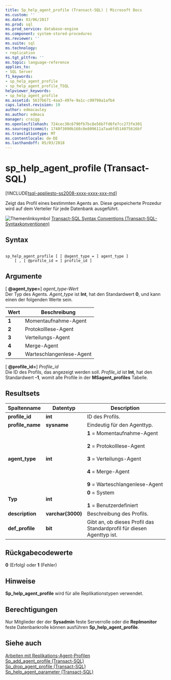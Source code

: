 ```yaml
---
title: Sp_help_agent_profile (Transact-SQL) | Microsoft Docs
ms.custom: ''
ms.date: 03/06/2017
ms.prod: sql
ms.prod_service: database-engine
ms.component: system-stored-procedures
ms.reviewer: ''
ms.suite: sql
ms.technology:
- replication
ms.tgt_pltfrm: ''
ms.topic: language-reference
applies_to:
- SQL Server
f1_keywords:
- sp_help_agent_profile
- sp_help_agent_profile_TSQL
helpviewer_keywords:
- sp_help_agent_profile
ms.assetid: 5637b671-4aa3-497e-9a1c-c99798a1afb4
caps.latest.revision: 19
author: edmacauley
ms.author: edmaca
manager: craigg
ms.openlocfilehash: 724cec30c6790fb7bc8e56b7fd6fe7cc273fe301
ms.sourcegitcommit: 1740f3090b168c0e809611a7aa6fd514075616bf
ms.translationtype: MT
ms.contentlocale: de-DE
ms.lasthandoff: 05/03/2018
---
```

# <a name="sphelpagentprofile-transact-sql"></a>sp_help_agent_profile (Transact-SQL)
[!INCLUDE[tsql-appliesto-ss2008-xxxx-xxxx-xxx-md](../../includes/tsql-appliesto-ss2008-xxxx-xxxx-xxx-md.md)]

  Zeigt das Profil eines bestimmten Agents an. Diese gespeicherte Prozedur wird auf dem Verteiler für jede Datenbank ausgeführt.  
  
 ![Themenlinksymbol](../../database-engine/configure-windows/media/topic-link.gif "Topic link icon") [Transact-SQL Syntax Conventions (Transact-SQL-Syntaxkonventionen)](../../t-sql/language-elements/transact-sql-syntax-conventions-transact-sql.md)  
  
## <a name="syntax"></a>Syntax  
  
```  
  
sp_help_agent_profile [ [ @agent_type = ] agent_type ]   
    [ , [ @profile_id = ] profile_id ]  
```  
  
## <a name="arguments"></a>Argumente  
 [  **@agent_type=**] *agent_type-Wert*  
 Der Typ des Agents. *Agent_type* ist **Int**, hat den Standardwert **0**, und kann einen der folgenden Werte sein.  
  
|Wert|Beschreibung|  
|-----------|-----------------|  
|**1**|Momentaufnahme-Agent|  
|**2**|Protokolllese-Agent|  
|**3**|Verteilungs-Agent|  
|**4**|Merge-Agent|  
|**9**|Warteschlangenlese-Agent|  
  
 [  **@profile_id=**] *Profile_id*  
 Die ID des Profils, das angezeigt werden soll. *Profile_id* ist **Int**, hat den Standardwert **-1**, womit alle Profile in der **MSagent_profiles** Tabelle.  
  
## <a name="result-sets"></a>Resultsets  
  
|Spaltenname|Datentyp|Description|  
|-----------------|---------------|-----------------|  
|**profile_id**|**int**|ID des Profils.|  
|**profile_name**|**sysname**|Eindeutig für den Agenttyp.|  
|**agent_type**|**int**|**1** = Momentaufnahme-Agent<br /><br /> **2** = Protokolllese-Agent<br /><br /> **3** = Verteilungs-Agent<br /><br /> **4** = Merge-Agent<br /><br /> **9** = Warteschlangenlese-Agent|  
|**Typ**|**int**|**0** = System<br /><br /> **1** = Benutzerdefiniert|  
|**description**|**varchar(3000)**|Beschreibung des Profils.|  
|**def_profile**|**bit**|Gibt an, ob dieses Profil das Standardprofil für diesen Agenttyp ist.|  
  
## <a name="return-code-values"></a>Rückgabecodewerte  
 **0** (Erfolg) oder **1** (Fehler)  
  
## <a name="remarks"></a>Hinweise  
 **Sp_help_agent_profile** wird für alle Replikationstypen verwendet.  
  
## <a name="permissions"></a>Berechtigungen  
 Nur Mitglieder der der **Sysadmin** feste Serverrolle oder die **Replmonitor** feste Datenbankrolle können ausführen **Sp_help_agent_profile**.  
  
## <a name="see-also"></a>Siehe auch  
 [Arbeiten mit Replikations-Agent-Profilen](../../relational-databases/replication/agents/work-with-replication-agent-profiles.md)   
 [Sp_add_agent_profile &#40;Transact-SQL&#41;](../../relational-databases/system-stored-procedures/sp-add-agent-profile-transact-sql.md)   
 [Sp_drop_agent_profile &#40;Transact-SQL&#41;](../../relational-databases/system-stored-procedures/sp-drop-agent-profile-transact-sql.md)   
 [Sp_help_agent_parameter &#40;Transact-SQL&#41;](../../relational-databases/system-stored-procedures/sp-help-agent-parameter-transact-sql.md)  
  
  
